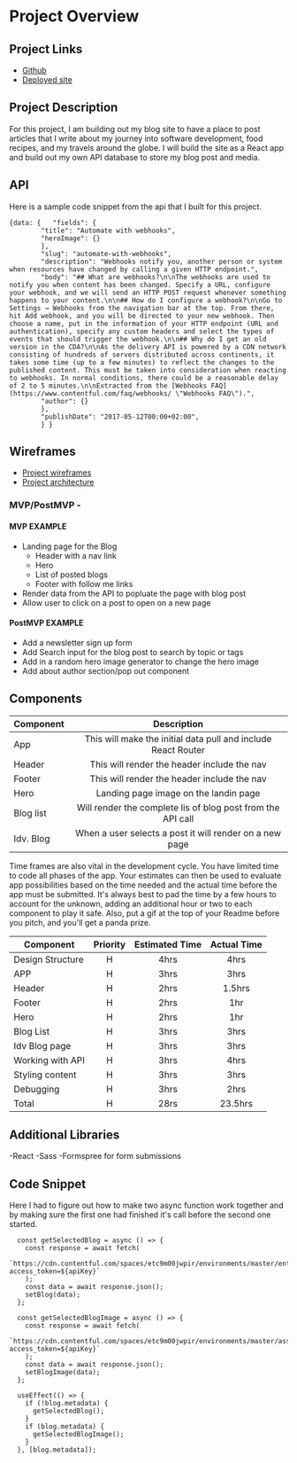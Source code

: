 # Project Overview

## Project Links

- [Github](https://github.com/cjmccaskill/My-Journeys)
- [Deployed site](https://my-journeys.vercel.app/home)

## Project Description

For this project, I am building out my blog site to have a place to post articles that I write about my journey into software development, food recipes, and my travels around the globe. I will build the site as a React app and build out my own API database to store my blog post and media.

## API

Here is a sample code snippet from the api that I built for this project.

```
{data: {   "fields": {
        "title": "Automate with webhooks",
        "heroImage": {}
        },
        "slug": "automate-with-webhooks",
        "description": "Webhooks notify you, another person or system when resources have changed by calling a given HTTP endpoint.",
        "body": "## What are webhooks?\n\nThe webhooks are used to notify you when content has been changed. Specify a URL, configure your webhook, and we will send an HTTP POST request whenever something happens to your content.\n\n## How do I configure a webhook?\n\nGo to Settings → Webhooks from the navigation bar at the top. From there, hit Add webhook, and you will be directed to your new webhook. Then choose a name, put in the information of your HTTP endpoint (URL and authentication), specify any custom headers and select the types of events that should trigger the webhook.\n\n## Why do I get an old version in the CDA?\n\nAs the delivery API is powered by a CDN network consisting of hundreds of servers distributed across continents, it takes some time (up to a few minutes) to reflect the changes to the published content. This must be taken into consideration when reacting to webhooks. In normal conditions, there could be a reasonable delay of 2 to 5 minutes.\n\nExtracted from the [Webhooks FAQ](https://www.contentful.com/faq/webhooks/ \"Webhooks FAQ\").",
        "author": {}
        },
        "publishDate": "2017-05-12T00:00+02:00",
        } }
```

## Wireframes

- [Project wireframes](https://res.cloudinary.com/mccaskillmediagroup/image/upload/v1627664181/Blog%20wireframe.heic)
- [Project architecture](https://wireframepro.mockflow.com/view/M2c2fac4e009957396a73fb0641486d8b1627664733544#/page/efdc352914ca4c2fa917770d69a519db)

### MVP/PostMVP -

#### MVP EXAMPLE

- Landing page for the Blog
  - Header with a nav link
  - Hero
  - List of posted blogs
  - Footer with follow me links
- Render data from the API to popluate the page with blog post
- Allow user to click on a post to open on a new page

#### PostMVP EXAMPLE

- Add a newsletter sign up form
- Add Search input for the blog post to search by topic or tags
- Add in a random hero image generator to change the hero image
- Add about author section/pop out component

## Components

| Component |                          Description                          |
| --------- | :-----------------------------------------------------------: |
| App       | This will make the initial data pull and include React Router |
| Header    |          This will render the header include the nav          |
| Footer    |          This will render the header include the nav          |
| Hero      |             Landing page image on the landin page             |
| Blog list |  Will render the complete lis of blog post from the API call  |
| Idv. Blog |    When a user selects a post it will render on a new page    |

Time frames are also vital in the development cycle. You have limited time to code all phases of the app. Your estimates can then be used to evaluate app possibilities based on the time needed and the actual time before the app must be submitted. It's always best to pad the time by a few hours to account for the unknown, adding an additional hour or two to each component to play it safe. Also, put a gif at the top of your Readme before you pitch, and you'll get a panda prize.

| Component        | Priority | Estimated Time | Actual Time |
| ---------------- | :------: | :------------: | :---------: |
| Design Structure |    H     |      4hrs      |    4hrs     |
| APP              |    H     |      3hrs      |    3hrs     |
| Header           |    H     |      2hrs      |   1.5hrs    |
| Footer           |    H     |      2hrs      |     1hr     |
| Hero             |    H     |      2hrs      |     1hr     |
| Blog List        |    H     |      3hrs      |    3hrs     |
| Idv Blog page    |    H     |      3hrs      |    3hrs     |
| Working with API |    H     |      3hrs      |    4hrs     |
| Styling content  |    H     |      3hrs      |    3hrs     |
| Debugging        |    H     |      3hrs      |    2hrs     |
| Total            |    H     |      28rs      |   23.5hrs   |

## Additional Libraries

-React
-Sass
-Formspree for form submissions

## Code Snippet

Here I had to figure out how to make two async function work together and by making sure the first one had finished it's call before the second one started.

```
  const getSelectedBlog = async () => {
    const response = await fetch(
      `https://cdn.contentful.com/spaces/etc9m00jwpir/environments/master/entries/${props.match.params.id}/?access_token=${apiKey}`
    );
    const data = await response.json();
    setBlog(data);
  };

  const getSelectedBlogImage = async () => {
    const response = await fetch(
      `https://cdn.contentful.com/spaces/etc9m00jwpir/environments/master/assets/${blog.fields.image.sys.id}/?access_token=${apiKey}`
    );
    const data = await response.json();
    setBlogImage(data);
  };

  useEffect(() => {
    if (!blog.metadata) {
      getSelectedBlog();
    }
    if (blog.metadata) {
      getSelectedBlogImage();
    }
  }, [blog.metadata]);
```
